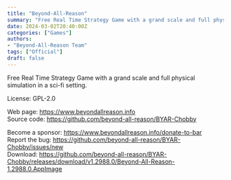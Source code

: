 ```yaml
---
title: "Beyond-All-Reason"
summary: "Free Real Time Strategy Game with a grand scale and full physical simulation in a sci-fi setting."
date: 2024-03-02T20:40:00Z
categories: ["Games"]
authors:
- "Beyond-All-Reason Team"
tags: ["Official"]
draft: false
---
```


Free Real Time Strategy Game with a grand scale and full physical simulation in a sci-fi setting.

License: GPL-2.0

Web page: <https://www.beyondallreason.info>  
Source code: <https://github.com/beyond-all-reason/BYAR-Chobby>

Become a sponsor: <https://www.beyondallreason.info/donate-to-bar>  
Report the bug: <https://github.com/beyond-all-reason/BYAR-Chobby/issues/new>  
Download: <https://github.com/beyond-all-reason/BYAR-Chobby/releases/download/v1.2988.0/Beyond-All-Reason-1.2988.0.AppImage>
